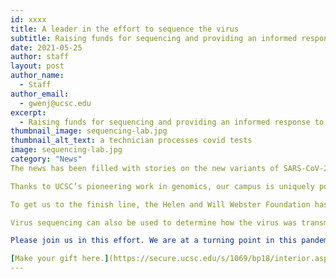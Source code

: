 ```yaml
---
id: xxxx
title: A leader in the effort to sequence the virus
subtitle: Raising funds for sequencing and providing an informed response to the pandemic
date: 2021-05-25
author: staff
layout: post
author_name:
  - Staff
author_email:
  - gwenj@ucsc.edu
excerpt:
  - Raising funds for sequencing and providing an informed response to the pandemic
thumbnail_image: sequencing-lab.jpg
thumbnail_alt_text: a technician processes covid tests
image: sequencing-lab.jpg
category: "News"
The news has been filled with stories on the new variants of SARS-CoV-2, the virus that causes COVID-19. The UC Santa Cruz Genomics Institute is leading an effort in Central California to sequence the virus and make information available about the strains present in California to the broader scientific and health community. This information is vital to ensuring an informed response to the ongoing pandemic.

Thanks to UCSC’s pioneering work in genomics, our campus is uniquely positioned to contribute to this worldwide effort. That early work, dating back to 2000, when we joined other members of the International Human Genome Project consortium to complete the first working draft of the human genome and we published it openly, gave birth to the UCSC Genome Browser, which includes the SASR-CoV-2 genome browser--the world’s most comprehensive, publicly available and unrestricted tracking system for new strains of the SARS-CoV-2 virus and biological information about them.  Our goal is to expand this important work by sequencing and analyzing the virus genomes from positive COVID-19 tests, and share this information openly. The total cost of this urgent initiative is just over $1.4M, of which $1.1M has already been raised thanks to a number of generous donors.

To get us to the finish line, the Helen and Will Webster Foundation has pledged a dollar-for-dollar match up to $200,000 for any new gifts received. Help us make that match and reach our goal.

Virus sequencing can also be used to determine how the virus was transmitted between people, i.e., who gave it to whom, a new and much more accurate form of what is commonly referred to as contact tracing. It is expected that as more people get vaccinated, the virus will evolve further to evade the vaccination, and a new version will start to reinfect people. Hopefully the next strain of SARS-CoV-2 will be milder, but we need to be ready for anything. Thanks to the efforts of the UCSC team, and with further support, we will be.

Please join us in this effort. We are at a turning point in this pandemic: your gift will make a tangible impact on efforts to defeat the virus. And with this important pledge from the Webster Foundation, you will be able to amplify your individual support of the pathbreaking work being done at UCSC.

[Make your gift here.](https://secure.ucsc.edu/s/1069/bp18/interior.aspx?sid=1069&gid=1001&pgid=780&cid=1749&dids=1078&appealcode=5SE031821GENSEQ)
---
```

